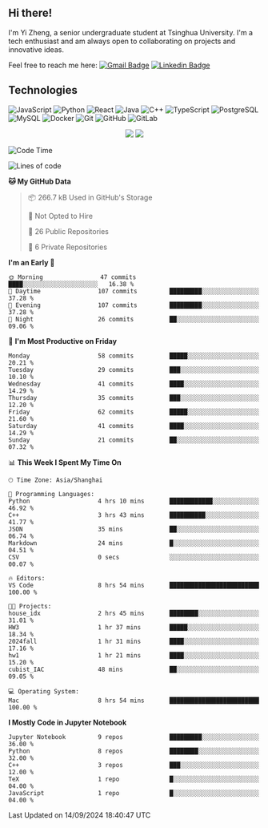 ## Hi there!

I'm Yi Zheng, a senior undergraduate student at Tsinghua University. I'm a tech enthusiast and am always open to collaborating on projects and innovative ideas.

Feel free to reach me here: [![Gmail Badge](https://img.shields.io/badge/-zhengyi20thu@gmail.com-c14438?style=flat-square&logo=Gmail&logoColor=white&link=mailto:zhengyi20thu@gmail.com)](mailto:zhengyi20thu@gmail.com)
[![Linkedin Badge](https://img.shields.io/badge/-yizheng20-blue?style=flat-square&logo=Linkedin&logoColor=white&link=https://www.linkedin.com/in/yizheng20/)](https://www.linkedin.com/in/yi-zheng-mfe/)

## Technologies

![JavaScript](https://img.shields.io/badge/-JavaScript-black?style=flat-square&logo=javascript)
![Python](https://img.shields.io/badge/-Python-black?style=flat-square&logo=Python)
![React](https://img.shields.io/badge/-React-black?style=flat-square&logo=react)
![Java](https://img.shields.io/badge/-java-E34A86?style=flat-square&logo=java)
![C++](https://img.shields.io/badge/-C++-00599C?style=flat-square&logo=c)
![TypeScript](https://img.shields.io/badge/-TypeScript-007ACC?style=flat-square&logo=typescript)
![PostgreSQL](https://img.shields.io/badge/-PostgreSQL-336791?style=flat-square&logo=postgresql)
![MySQL](https://img.shields.io/badge/-MySQL-black?style=flat-square&logo=mysql)
![Docker](https://img.shields.io/badge/-Docker-black?style=flat-square&logo=docker)
![Git](https://img.shields.io/badge/-Git-black?style=flat-square&logo=git)
![GitHub](https://img.shields.io/badge/-GitHub-181717?style=flat-square&logo=github)
![GitLab](https://img.shields.io/badge/-GitLab-FCA121?style=flat-square&logo=gitlab)

<p align="center">
    <img src = "https://github-readme-stats.vercel.app/api?username=Zheng-Yi-git&show_icons=true&theme=yeblu&hide_border=true&count_private=true">
    <img src = "https://github-readme-stats.vercel.app/api/top-langs/?username=Zheng-Yi-git&hide=html,css&theme=yeblu&layout=compact&hide_border=true&count_private=true&langs_count=8">
</p>

<!--START_SECTION:waka-->
![Code Time](http://img.shields.io/badge/Code%20Time-1%2C068%20hrs%2022%20mins-blue)

![Lines of code](https://img.shields.io/badge/From%20Hello%20World%20I%27ve%20Written-2.7%20million%20lines%20of%20code-blue)

**🐱 My GitHub Data** 

> 📦 266.7 kB Used in GitHub's Storage 
 > 
> 🚫 Not Opted to Hire
 > 
> 📜 26 Public Repositories 
 > 
> 🔑 6 Private Repositories 
 > 
**I'm an Early 🐤** 

```text
🌞 Morning                47 commits          ████░░░░░░░░░░░░░░░░░░░░░   16.38 % 
🌆 Daytime                107 commits         █████████░░░░░░░░░░░░░░░░   37.28 % 
🌃 Evening                107 commits         █████████░░░░░░░░░░░░░░░░   37.28 % 
🌙 Night                  26 commits          ██░░░░░░░░░░░░░░░░░░░░░░░   09.06 % 
```
📅 **I'm Most Productive on Friday** 

```text
Monday                   58 commits          █████░░░░░░░░░░░░░░░░░░░░   20.21 % 
Tuesday                  29 commits          ███░░░░░░░░░░░░░░░░░░░░░░   10.10 % 
Wednesday                41 commits          ████░░░░░░░░░░░░░░░░░░░░░   14.29 % 
Thursday                 35 commits          ███░░░░░░░░░░░░░░░░░░░░░░   12.20 % 
Friday                   62 commits          █████░░░░░░░░░░░░░░░░░░░░   21.60 % 
Saturday                 41 commits          ████░░░░░░░░░░░░░░░░░░░░░   14.29 % 
Sunday                   21 commits          ██░░░░░░░░░░░░░░░░░░░░░░░   07.32 % 
```


📊 **This Week I Spent My Time On** 

```text
🕑︎ Time Zone: Asia/Shanghai

💬 Programming Languages: 
Python                   4 hrs 10 mins       ████████████░░░░░░░░░░░░░   46.92 % 
C++                      3 hrs 43 mins       ██████████░░░░░░░░░░░░░░░   41.77 % 
JSON                     35 mins             ██░░░░░░░░░░░░░░░░░░░░░░░   06.74 % 
Markdown                 24 mins             █░░░░░░░░░░░░░░░░░░░░░░░░   04.51 % 
CSV                      0 secs              ░░░░░░░░░░░░░░░░░░░░░░░░░   00.07 % 

🔥 Editors: 
VS Code                  8 hrs 54 mins       █████████████████████████   100.00 % 

🐱‍💻 Projects: 
house_idx                2 hrs 45 mins       ████████░░░░░░░░░░░░░░░░░   31.01 % 
HW3                      1 hr 37 mins        █████░░░░░░░░░░░░░░░░░░░░   18.34 % 
2024fall                 1 hr 31 mins        ████░░░░░░░░░░░░░░░░░░░░░   17.16 % 
hw1                      1 hr 21 mins        ████░░░░░░░░░░░░░░░░░░░░░   15.20 % 
cubist_IAC               48 mins             ██░░░░░░░░░░░░░░░░░░░░░░░   09.05 % 

💻 Operating System: 
Mac                      8 hrs 54 mins       █████████████████████████   100.00 % 
```

**I Mostly Code in Jupyter Notebook** 

```text
Jupyter Notebook         9 repos             █████████░░░░░░░░░░░░░░░░   36.00 % 
Python                   8 repos             ████████░░░░░░░░░░░░░░░░░   32.00 % 
C++                      3 repos             ███░░░░░░░░░░░░░░░░░░░░░░   12.00 % 
TeX                      1 repo              █░░░░░░░░░░░░░░░░░░░░░░░░   04.00 % 
JavaScript               1 repo              █░░░░░░░░░░░░░░░░░░░░░░░░   04.00 % 
```




 Last Updated on 14/09/2024 18:40:47 UTC
<!--END_SECTION:waka-->
